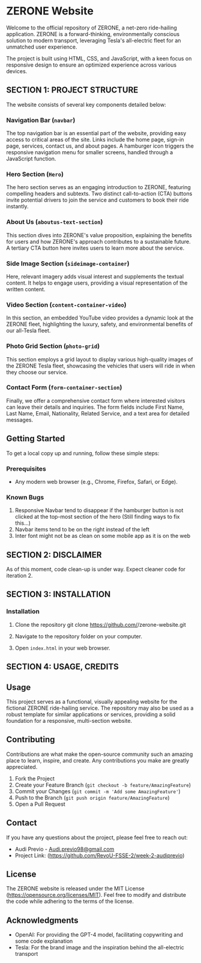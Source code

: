 # ZERONE Website

Welcome to the official repository of ZERONE, a net-zero ride-hailing application. ZERONE is a forward-thinking, environmentally conscious solution to modern transport, leveraging Tesla's all-electric fleet for an unmatched user experience.

The project is built using HTML, CSS, and JavaScript, with a keen focus on responsive design to ensure an optimized experience across various devices.

## SECTION 1: PROJECT STRUCTURE

The website consists of several key components detailed below:

### Navigation Bar (`navbar`)

The top navigation bar is an essential part of the website, providing easy access to critical areas of the site. Links include the home page, sign-in page, services, contact us, and about pages. A hamburger icon triggers the responsive navigation menu for smaller screens, handled through a JavaScript function.

### Hero Section (`Hero`)

The hero section serves as an engaging introduction to ZERONE, featuring compelling headers and subtexts. Two distinct call-to-action (CTA) buttons invite potential drivers to join the service and customers to book their ride instantly.

### About Us (`aboutus-text-section`)

This section dives into ZERONE's value proposition, explaining the benefits for users and how ZERONE's approach contributes to a sustainable future. A tertiary CTA button here invites users to learn more about the service.

### Side Image Section (`sideimage-container`)

Here, relevant imagery adds visual interest and supplements the textual content. It helps to engage users, providing a visual representation of the written content.

### Video Section (`content-container-video`)

In this section, an embedded YouTube video provides a dynamic look at the ZERONE fleet, highlighting the luxury, safety, and environmental benefits of our all-Tesla fleet.

### Photo Grid Section (`photo-grid`)

This section employs a grid layout to display various high-quality images of the ZERONE Tesla fleet, showcasing the vehicles that users will ride in when they choose our service.

### Contact Form (`form-container-section`)

Finally, we offer a comprehensive contact form where interested visitors can leave their details and inquiries. The form fields include First Name, Last Name, Email, Nationality, Related Service, and a text area for detailed messages.

## Getting Started

To get a local copy up and running, follow these simple steps:

### Prerequisites

- Any modern web browser (e.g., Chrome, Firefox, Safari, or Edge).

### Known Bugs
1. Responsive Navbar tend to disappear if the hamburger button is not clicked at the top-most section of the hero (Still finding ways to fix this...)
2. Navbar items tend to be on the right instead of the left
3. Inter font might not be as clean on some mobile app as it is on the web

## SECTION 2: DISCLAIMER
As of this moment, code clean-up is under way. Expect cleaner code for iteration 2.

## SECTION 3: INSTALLATION

### Installation

1. Clone the repository
git clone https://github.com/<your-github-username>/zerone-website.git

2. Navigate to the repository folder on your computer.
3. Open `index.html` in your web browser.

## SECTION 4: USAGE, CREDITS

## Usage

This project serves as a functional, visually appealing website for the fictional ZERONE ride-hailing service. The repository may also be used as a robust template for similar applications or services, providing a solid foundation for a responsive, multi-section website.

## Contributing

Contributions are what make the open-source community such an amazing place to learn, inspire, and create. Any contributions you make are greatly appreciated.

1. Fork the Project
2. Create your Feature Branch (`git checkout -b feature/AmazingFeature`)
3. Commit your Changes (`git commit -m 'Add some AmazingFeature'`)
4. Push to the Branch (`git push origin feature/AmazingFeature`)
5. Open a Pull Request

## Contact

If you have any questions about the project, please feel free to reach out:

- Audi Previo - Audi.previo98@gmail.com
- Project Link: (https://github.com/RevoU-FSSE-2/week-2-audiprevio)

## License

The ZERONE website is released under the MIT License (https://opensource.org/licenses/MIT). Feel free to modify and distribute the code while adhering to the terms of the license.

## Acknowledgments

- OpenAI: For providing the GPT-4 model, facilitating copywriting and some code explanation
- Tesla: For the brand image and the inspiration behind the all-electric transport
